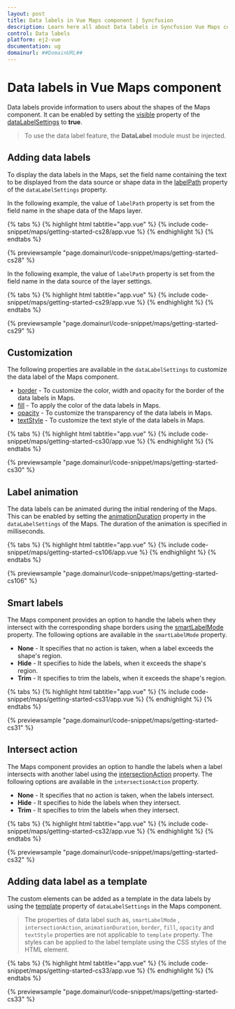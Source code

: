 ```yaml
---
layout: post
title: Data labels in Vue Maps component | Syncfusion
description: Learn here all about Data labels in Syncfusion Vue Maps component of Syncfusion Essential JS 2 and more.
control: Data labels 
platform: ej2-vue
documentation: ug
domainurl: ##DomainURL##
---
```


# Data labels in Vue Maps component

Data labels provide information to users about the shapes of the Maps component. It can be enabled by setting the [visible](https://ej2.syncfusion.com/vue/documentation/api/maps/dataLabelSettingsModel/#visible) property of the [dataLabelSettings](https://ej2.syncfusion.com/vue/documentation/api/maps/dataLabelSettingsModel/) to **true**.

>To use the data label feature, the **DataLabel** module must be injected.

## Adding data labels

To display the data labels in the Maps, set the field name containing the text to be displayed from the data source or shape data in the [labelPath](https://ej2.syncfusion.com/vue/documentation/api/maps/dataLabelSettingsModel/#labelpath) property of the `dataLabelSettings` property.

In the following example, the value of `labelPath` property is set from the field name in the shape data of the Maps layer.

{% tabs %}
{% highlight html tabtitle="app.vue" %}
{% include code-snippet/maps/getting-started-cs28/app.vue %}
{% endhighlight %}
{% endtabs %}
        
{% previewsample "page.domainurl/code-snippet/maps/getting-started-cs28" %}

In the following example, the value of `labelPath` property is set from the field name in the data source of the layer settings.

{% tabs %}
{% highlight html tabtitle="app.vue" %}
{% include code-snippet/maps/getting-started-cs29/app.vue %}
{% endhighlight %}
{% endtabs %}
        
{% previewsample "page.domainurl/code-snippet/maps/getting-started-cs29" %}

## Customization

The following properties are available in the `dataLabelSettings` to customize the data label of the Maps component.

* [border](https://ej2.syncfusion.com/vue/documentation/api/maps/dataLabelSettingsModel/#border) - To customize the color, width and opacity for the border of the data labels in Maps.
* [fill](https://ej2.syncfusion.com/vue/documentation/api/maps/dataLabelSettingsModel/#fill) - To apply the color of the data labels in Maps.
* [opacity](https://ej2.syncfusion.com/vue/documentation/api/maps/dataLabelSettingsModel/#opacity) - To customize the transparency of the data labels in Maps.
* [textStyle](https://ej2.syncfusion.com/vue/documentation/api/maps/dataLabelSettingsModel/#textstyle) - To customize the text style of the data labels in Maps.

{% tabs %}
{% highlight html tabtitle="app.vue" %}
{% include code-snippet/maps/getting-started-cs30/app.vue %}
{% endhighlight %}
{% endtabs %}
        
{% previewsample "page.domainurl/code-snippet/maps/getting-started-cs30" %}

## Label animation

The data labels can be animated during the initial rendering of the Maps. This can be enabled by setting the [animationDuration](https://ej2.syncfusion.com/vue/documentation/api/maps/dataLabelSettingsModel/#animationduration) property in the `dataLabelSettings` of the Maps. The duration of the animation is specified in milliseconds.

{% tabs %}
{% highlight html tabtitle="app.vue" %}
{% include code-snippet/maps/getting-started-cs106/app.vue %}
{% endhighlight %}
{% endtabs %}
        
{% previewsample "page.domainurl/code-snippet/maps/getting-started-cs106" %}

## Smart labels

The Maps component provides an option to handle the labels when they intersect with the corresponding shape borders using the [smartLabelMode](https://ej2.syncfusion.com/vue/documentation/api/maps/dataLabelSettingsModel/#smartlabelmode) property. The following options are available in the `smartLabelMode` property.

* **None** -  It specifies that no action is taken, when a label exceeds the shape's region.
* **Hide** -  It specifies to hide the labels, when it exceeds the shape's region.
* **Trim** -  It specifies to trim the labels, when it exceeds the shape's region.

{% tabs %}
{% highlight html tabtitle="app.vue" %}
{% include code-snippet/maps/getting-started-cs31/app.vue %}
{% endhighlight %}
{% endtabs %}
        
{% previewsample "page.domainurl/code-snippet/maps/getting-started-cs31" %}

## Intersect action

The Maps component provides an option to handle the labels when a label intersects with another label using the [intersectionAction](https://ej2.syncfusion.com/vue/documentation/api/maps/dataLabelSettingsModel/#intersectionaction) property. The following options are available in the `intersectionAction` property.

* **None** -  It specifies that no action is taken, when the labels intersect.
* **Hide** -  It specifies to hide the labels when they intersect.
* **Trim** -  It specifies to trim the labels when they intersect.

{% tabs %}
{% highlight html tabtitle="app.vue" %}
{% include code-snippet/maps/getting-started-cs32/app.vue %}
{% endhighlight %}
{% endtabs %}
        
{% previewsample "page.domainurl/code-snippet/maps/getting-started-cs32" %}

## Adding data label as a template

The custom elements can be added as a template in the data labels by using the [template](https://ej2.syncfusion.com/vue/documentation/api/maps/dataLabelSettingsModel/#template) property of `dataLabelSettings` in the Maps component.

>The properties of data label such as, `smartLabelMode` , `intersectionAction`, `animationDuration`, `border`, `fill`, `opacity` and `textStyle` properties are not applicable to `template` property. The styles can be applied to the label template using the CSS styles of the HTML element.

{% tabs %}
{% highlight html tabtitle="app.vue" %}
{% include code-snippet/maps/getting-started-cs33/app.vue %}
{% endhighlight %}
{% endtabs %}
        
{% previewsample "page.domainurl/code-snippet/maps/getting-started-cs33" %}
